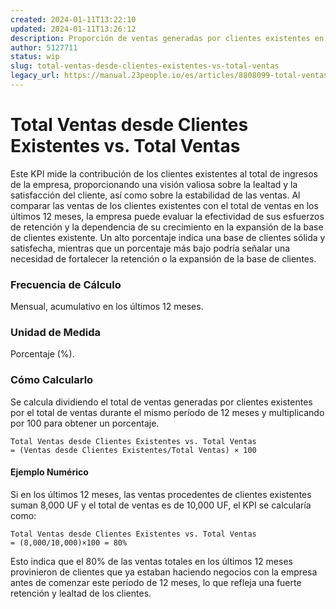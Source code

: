 ```yaml
---
created: 2024-01-11T13:22:10
updated: 2024-01-11T13:26:12
description: Proporción de ventas generadas por clientes existentes en relación con el total de ventas.
author: 5127711
status: wip
slug: total-ventas-desde-clientes-existentes-vs-total-ventas
legacy_url: https://manual.23people.io/es/articles/8808099-total-ventas-desde-clientes-existentes-vs-total-ventas
---
```


# Total Ventas desde Clientes Existentes vs. Total Ventas

Este KPI mide la contribución de los clientes existentes al total de ingresos
de la empresa, proporcionando una visión valiosa sobre la lealtad y la
satisfacción del cliente, así como sobre la estabilidad de las ventas. Al
comparar las ventas de los clientes existentes con el total de ventas en los
últimos 12 meses, la empresa puede evaluar la efectividad de sus esfuerzos de
retención y la dependencia de su crecimiento en la expansión de la base de
clientes existente. Un alto porcentaje indica una base de clientes sólida y
satisfecha, mientras que un porcentaje más bajo podría señalar una necesidad
de fortalecer la retención o la expansión de la base de clientes.

### Frecuencia de Cálculo

Mensual, acumulativo en los últimos 12 meses.

### Unidad de Medida

Porcentaje (%).

### Cómo Calcularlo

Se calcula dividiendo el total de ventas generadas por clientes existentes por
el total de ventas durante el mismo período de 12 meses y multiplicando por
100 para obtener un porcentaje.

    
    
    Total Ventas desde Clientes Existentes vs. Total Ventas   
    = (Ventas desde Clientes Existentes/Total Ventas) × 100

#### Ejemplo Numérico

Si en los últimos 12 meses, las ventas procedentes de clientes existentes
suman 8,000 UF y el total de ventas es de 10,000 UF, el KPI se calcularía
como:

    
    
    Total Ventas desde Clientes Existentes vs. Total Ventas  
    = (8,000/10,000)×100 = 80%

Esto indica que el 80% de las ventas totales en los últimos 12 meses
provinieron de clientes que ya estaban haciendo negocios con la empresa antes
de comenzar este período de 12 meses, lo que refleja una fuerte retención y
lealtad de los clientes.


